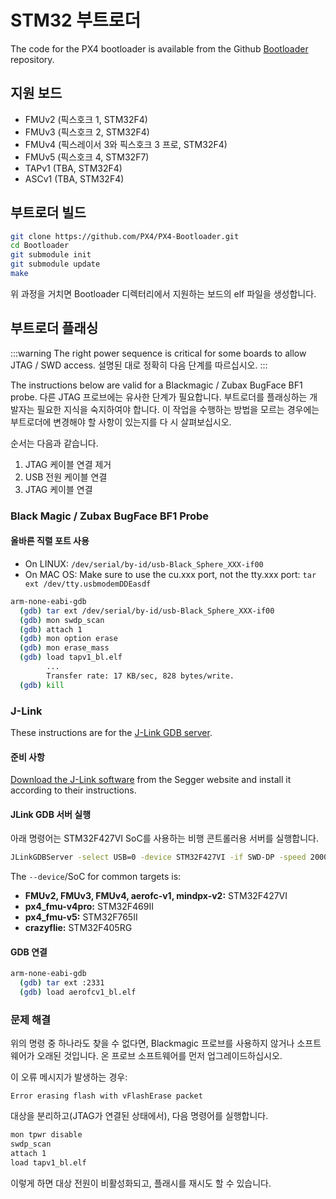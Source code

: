 # STM32 부트로더

The code for the PX4 bootloader is available from the Github [Bootloader](https://github.com/PX4/PX4-Bootloader) repository.

## 지원 보드

- FMUv2 (픽스호크 1, STM32F4)
- FMUv3 (픽스호크 2, STM32F4)
- FMUv4 (픽스레이서 3와 픽스호크 3 프로, STM32F4)
- FMUv5 (픽스호크 4, STM32F7)
- TAPv1 (TBA, STM32F4)
- ASCv1 (TBA, STM32F4)

## 부트로더 빌드

```sh
git clone https://github.com/PX4/PX4-Bootloader.git
cd Bootloader
git submodule init
git submodule update
make
```

위 과정을 거치면 Bootloader 디렉터리에서 지원하는 보드의 elf 파일을 생성합니다.

## 부트로더 플래싱

:::warning
The right power sequence is critical for some boards to allow JTAG / SWD access. 설명된 대로 정확히 다음 단계를 따르십시오.
:::

The instructions below are valid for a Blackmagic / Zubax BugFace BF1 probe.
다른 JTAG 프로브에는 유사한 단계가 필요합니다.
부트로더를 플래싱하는 개발자는 필요한 지식을 숙지하여야 합니다.
이 작업을 수행하는 방법을 모르는 경우에는 부트로더에 변경해야 할 사항이 있는지를 다 시 살펴보십시오.

순서는 다음과 같습니다.

1. JTAG 케이블 연결 제거
2. USB 전원 케이블 연결
3. JTAG 케이블 연결

### Black Magic / Zubax BugFace BF1 Probe

#### 올바른 직렬 포트 사용

- On LINUX: `/dev/serial/by-id/usb-Black_Sphere_XXX-if00`
- On MAC OS: Make sure to use the cu.xxx port, not the tty.xxx port: `tar ext /dev/tty.usbmodemDDEasdf`

```sh
arm-none-eabi-gdb
  (gdb) tar ext /dev/serial/by-id/usb-Black_Sphere_XXX-if00
  (gdb) mon swdp_scan
  (gdb) attach 1
  (gdb) mon option erase
  (gdb) mon erase_mass
  (gdb) load tapv1_bl.elf
        ...
        Transfer rate: 17 KB/sec, 828 bytes/write.
  (gdb) kill
```

### J-Link

These instructions are for the [J-Link GDB server](https://www.segger.com/jlink-gdb-server.html).

#### 준비 사항

[Download the J-Link software](https://www.segger.com/downloads/jlink) from the Segger website and install it according to their instructions.

#### JLink GDB 서버 실행

아래 명령어는 STM32F427VI SoC를 사용하는 비행 콘트롤러용 서버를 실행합니다.

```sh
JLinkGDBServer -select USB=0 -device STM32F427VI -if SWD-DP -speed 20000
```

The `--device`/SoC for common targets is:

- **FMUv2, FMUv3, FMUv4, aerofc-v1, mindpx-v2:** STM32F427VI
- **px4_fmu-v4pro:** STM32F469II
- **px4_fmu-v5:** STM32F765II
- **crazyflie:** STM32F405RG

#### GDB 연결

```sh
arm-none-eabi-gdb
  (gdb) tar ext :2331
  (gdb) load aerofcv1_bl.elf
```

### 문제 해결

위의 명령 중 하나라도 찾을 수 없다면, Blackmagic 프로브를 사용하지 않거나 소프트웨어가 오래된 것입니다.
온 프로브 소프트웨어를 먼저 업그레이드하십시오.

이 오류 메시지가 발생하는 경우:

```
Error erasing flash with vFlashErase packet
```

대상을 분리하고(JTAG가 연결된 상태에서), 다음 명령어를 실행합니다.

```sh
mon tpwr disable
swdp_scan
attach 1
load tapv1_bl.elf
```

이렇게 하면 대상 전원이 비활성화되고, 플래시를 재시도 할 수 있습니다.
